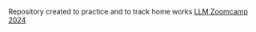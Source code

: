 Repository created to practice and to track home works [LLM Zoomcamp 2024](https://github.com/DataTalksClub/llm-zoomcamp/tree/main/cohorts/2024)
